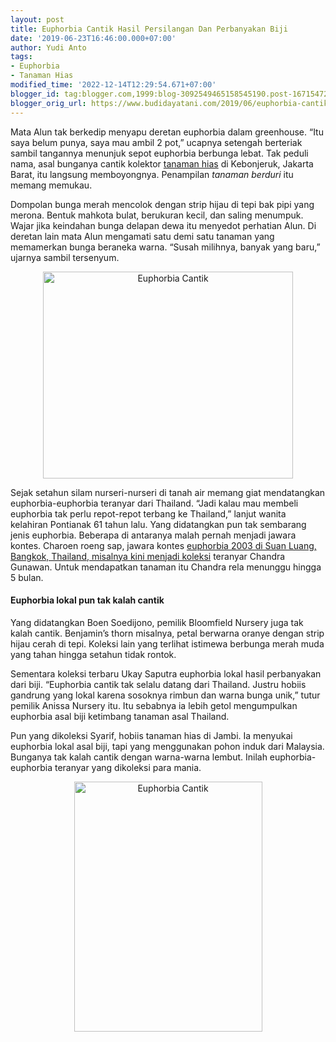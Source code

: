 ```yaml
---
layout: post
title: Euphorbia Cantik Hasil Persilangan Dan Perbanyakan Biji
date: '2019-06-23T16:46:00.000+07:00'
author: Yudi Anto
tags:
- Euphorbia
- Tanaman Hias
modified_time: '2022-12-14T12:29:54.671+07:00'
blogger_id: tag:blogger.com,1999:blog-3092549465158545190.post-1671547213330047406
blogger_orig_url: https://www.budidayatani.com/2019/06/euphorbia-cantik-hasil-persilangan-dan.html
---
```


<p>Mata Alun tak berkedip menyapu deretan euphorbia dalam greenhouse. &#8220;Itu saya belum punya, saya mau ambil 2 pot,&#8221; ucapnya setengah berteriak sambil tangannya menunjuk sepot euphorbia berbunga lebat. Tak peduli nama, asal bunganya cantik kolektor <a href="https://www.budidayatani.com/hobi/tanaman-hias" style="width: auto !important">tanaman hias</a> di Kebonjeruk, Jakarta Barat, itu langsung memboyongnya. Penampilan <i>tanaman berduri</i> itu memang memukau.</p><p>Dompolan bunga merah mencolok dengan strip hijau di tepi bak pipi yang merona. Bentuk mahkota bulat, berukuran kecil, dan saling menumpuk. Wajar jika keindahan bunga delapan dewa itu menyedot perhatian Alun. Di deretan lain mata Alun mengamati satu demi satu tanaman yang memamerkan bunga beraneka warna. “Susah milihnya, banyak yang baru,” ujarnya sambil tersenyum.</p><div style="clear: both;text-align: center"><a style="margin-left: 1em;margin-right: 1em" href="https://i2.wp.com/1.bp.blogspot.com/-AADLttM1FOk/XQ9BlQQdz9I/AAAAAAAACak/I3_AkXe_3-s1gA5BYkqhOaR1ucCc9KpDQCLcBGAs/s1600/euforbia_722x600.jpg?ssl=1"><img loading="lazy" title="" src="https://i0.wp.com/1.bp.blogspot.com/-AADLttM1FOk/XQ9BlQQdz9I/AAAAAAAACak/I3_AkXe_3-s1gA5BYkqhOaR1ucCc9KpDQCLcBGAs/s400/euforbia_722x600.jpg?resize=400%2C331&amp;ssl=1" alt="Euphorbia Cantik" width="400" height="331" border="0" data-original-height="600" data-original-width="722" data-recalc-dims="1" /></a></div><p>Sejak setahun silam nurseri-nurseri di tanah air memang giat mendatangkan euphorbia-euphorbia teranyar dari Thailand. “Jadi kalau mau membeli euphorbia tak perlu repot-repot terbang ke Thailand,” lanjut wanita kelahiran Pontianak 61 tahun lalu. Yang didatangkan pun tak sembarang jenis euphorbia. Beberapa di antaranya malah pernah menjadi jawara kontes. Charoen roeng sap, jawara kontes <a href="https://www.budidayatani.com/2019/06/koleksi-euphorbia-hasil-silangan-para.html" style="width: auto !important" data-wpil-post-to-="data-wpil-post-to-">euphorbia 2003 di Suan Luang, Bangkok, Thailand, misalnya kini menjadi koleksi</a> teranyar Chandra Gunawan. Untuk mendapatkan tanaman itu Chandra rela menunggu hingga 5 bulan.</p><h4>Euphorbia lokal pun tak kalah cantik</h4><p>Yang didatangkan Boen Soedijono, pemilik Bloomfield Nursery juga tak kalah cantik. Benjamin’s thorn misalnya, petal berwarna oranye dengan strip hijau cerah di tepi. Koleksi lain yang terlihat istimewa berbunga merah muda yang tahan hingga setahun tidak rontok.</p><p>Sementara koleksi terbaru Ukay Saputra euphorbia lokal hasil perbanyakan dari biji. “Euphorbia cantik tak selalu datang dari Thailand. Justru hobiis gandrung yang lokal karena sosoknya rimbun dan warna bunga unik,” tutur pemilik Anissa Nursery itu. Itu sebabnya ia lebih getol mengumpulkan euphorbia asal biji ketimbang tanaman asal Thailand.</p><p>Pun yang dikoleksi Syarif, hobiis tanaman hias di Jambi. Ia menyukai euphorbia lokal asal biji, tapi yang menggunakan pohon induk dari Malaysia. Bunganya tak kalah cantik dengan warna-warna lembut. Inilah euphorbia-euphorbia teranyar yang dikoleksi para mania.</p><div style="clear: both;text-align: center"><a style="margin-left: 1em;margin-right: 1em" href="https://i2.wp.com/1.bp.blogspot.com/-P8gpFnPXE0E/XQ9CwofQU4I/AAAAAAAACas/Yu_LRV_ykpgcyKfJx6CkWE2wuwi6jARpACLcBGAs/s1600/euforbia_452x600.jpg?ssl=1"><img loading="lazy" title="" src="https://i1.wp.com/1.bp.blogspot.com/-P8gpFnPXE0E/XQ9CwofQU4I/AAAAAAAACas/Yu_LRV_ykpgcyKfJx6CkWE2wuwi6jARpACLcBGAs/s400/euforbia_452x600.jpg?resize=301%2C400&amp;ssl=1" alt="Euphorbia Cantik" width="301" height="400" border="0" data-original-height="600" data-original-width="452" data-recalc-dims="1" /></a></div><p>&nbsp;</p>
